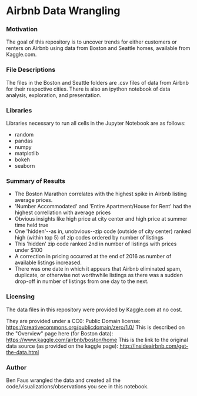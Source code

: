# Airbnb Data Wrangling

### Motivation

The goal of this repository is to uncover trends for either customers or renters on Airbnb
using data from Boston and Seattle homes, available from Kaggle.com.


### File Descriptions

The files in the Boston and Seattle folders are .csv files of data from Airbnb for their respective cities. There is also an ipython notebook of data analysis, exploration, and presentation.


### Libraries

Libraries necessary to run all cells in the Jupyter Notebook are as follows:
- random
- pandas
- numpy
- matplotlib
- bokeh
- seaborn


### Summary of Results

- The Boston Marathon correlates with the highest spike in Airbnb listing average prices.
- 'Number Accommodated' and 'Entire Apartment/House for Rent' had the highest correllation with average prices
- Obvious insights like high price at city center and high price at summer time held true
- One 'hidden'--as in, unobvious--zip code (outside of city center) ranked high (within top 5) of zip codes ordered by number of listings
- This 'hidden' zip code ranked 2nd in number of listings with prices under $100
- A correction in pricing occurred at the end of 2016 as number of available listings increased.
- There was one date in which it appears that Airbnb eliminated spam, duplicate, or otherwise not worthwhile listings as there was a sudden drop-off in number of listings from one day to the next.


### Licensing

The data files in this repository were provided by Kaggle.com at no cost.

They are provided under a CC0: Public Domain license: https://creativecommons.org/publicdomain/zero/1.0/
This is described on the "Overview" page here (for Boston data): https://www.kaggle.com/airbnb/boston/home
This is the link to the original data source (as provided on the kaggle page): http://insideairbnb.com/get-the-data.html


### Author

Ben Faus wrangled the data and created all the code/visualizations/observations you see in this notebook.
